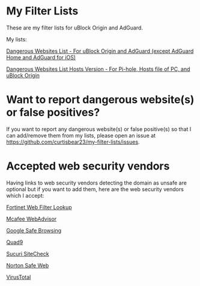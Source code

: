 # My Filter Lists

These are my filter lists for uBlock Origin and AdGuard.

My lists:

[Dangerous Websites List - For uBlock Origin and AdGuard (except AdGuard Home and AdGuard for iOS)](https://raw.githubusercontent.com/curtisbear23/my-filter-lists/main/dangerous-websites.txt)

[Dangerous Websites List Hosts Version - For Pi-hole, Hosts file of PC, and uBlock Origin](https://raw.githubusercontent.com/curtisbear23/my-filter-lists/main/dangerous-websites-hosts-version.txt)

# Want to report dangerous website(s) or false positives?

If you want to report any dangerous website(s) or false positive(s) so that I can add/remove them from my lists, please open an issue at https://github.com/curtisbear23/my-filter-lists/issues.

# Accepted web security vendors

Having links to web security vendors detecting the domain as unsafe are optional but if you want to add them, here are the web security vendors which I accept:

[Fortinet Web Filter Lookup](https://www.fortiguard.com/webfilter)

[Mcafee WebAdvisor](https://www.siteadvisor.com/sitereport.html)

[Google Safe Browsing](https://transparencyreport.google.com/safe-browsing/search)

[Quad9](https://www.quad9.net/result)

[Sucuri SiteCheck](https://sitecheck.sucuri.net)

[Norton Safe Web](https://safeweb.norton.com)

[VirusTotal](https://www.virustotal.com/gui/home/url)